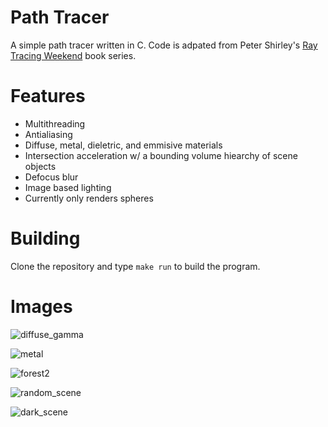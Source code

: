 # Path Tracer
A simple path tracer  written in C. Code is adpated from Peter Shirley's 
[Ray Tracing Weekend](https://raytracing.github.io/) book series.

# Features
- Multithreading
- Antialiasing
- Diffuse, metal, dieletric, and emmisive materials
- Intersection acceleration w/ a bounding volume hiearchy of scene objects
- Defocus blur
- Image based lighting
- Currently only renders spheres

# Building
Clone the repository and type `make run` to build the program.

# Images
![diffuse_gamma](https://user-images.githubusercontent.com/11508260/134719755-4f76b461-0f91-4001-a488-cda6681e7f22.png)

![metal](https://user-images.githubusercontent.com/11508260/134719783-9760ee62-845d-420e-a750-f4549fa3d769.png)

![forest2](https://user-images.githubusercontent.com/11508260/134719806-c59ce1b6-6132-4f96-8a70-8170be841b2e.png)

![random_scene](https://user-images.githubusercontent.com/11508260/134719853-1901a3c0-3b61-4cf0-9ced-82d399982dfe.png)

![dark_scene](https://user-images.githubusercontent.com/11508260/134719872-66d2abe9-314e-4847-8252-e998ae623c6b.png)






